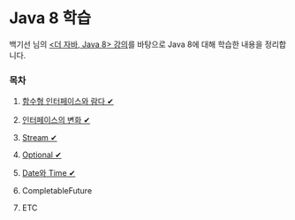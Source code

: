 # Java 8 학습



백기선 님의 [<더 자바, Java 8> 강의](https://www.inflearn.com/course/the-java-java8/)를 바탕으로 Java 8에 대해 학습한 내용을 정리합니다.



### 목차

1. [함수형 인터페이스와 람다 ✔](https://github.com/by-gramm/java8study/tree/master/src/main/java/me/bygramm/java8study/Ch01)

2. [인터페이스의 변화 ✔](https://github.com/by-gramm/java8study/tree/master/src/main/java/me/bygramm/java8study/Ch02)

3. [Stream ✔](https://github.com/by-gramm/java8study/tree/master/src/main/java/me/bygramm/java8study/Ch03)

4. [Optional ✔](https://github.com/by-gramm/java8study/tree/master/src/main/java/me/bygramm/java8study/Ch04)

5. [Date와 Time ✔](https://github.com/by-gramm/java8study/tree/master/src/main/java/me/bygramm/java8study/Ch05)

6. CompletableFuture

7. ETC


